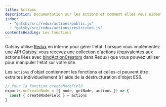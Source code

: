 ```yaml
---
title: Actions
description: Documentation sur les actions et comment elles vous aident à manipuler l'état dans Gatsby
jsdoc:
  - "gatsby/src/redux/actions/public.js"
  - "gatsby/src/redux/actions/restricted.js"
contentsHeading: Les fonctions
---
```


Gatsby utilise [Redux](http://redux.js.org) en interne pour gérer l'état. Lorsque vous implémentez une API Gatsby, vous recevez une collection d'actions (équivalentes aux actions liées avec [bindActionCreators](https://redux.js.org/api/bindactioncreators/) dans Redux) que vous pouvez utiliser pour manipuler l'état sur votre site.

Les `actions` d'objet contiennent les fonctions et celles-ci peuvent être extraites individuellement à l'aide de la déstructuration d'objet ES6.

```javascript
// Pour la fonction createNodeField
exports.onCreateNode = ({ node, getNode, actions }) => {
  const { createNodeField } = actions
}
```
